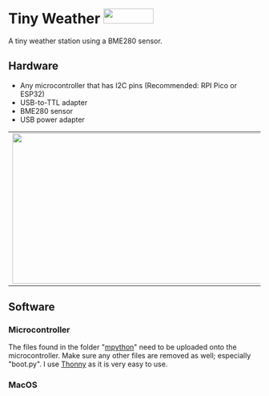 # Tiny Weather <img src="https://github.com/loonglade/Weather/blob/main/images/temp.png" height="30px" width="100px">
 A tiny weather station using a BME280 sensor.

## Hardware
- Any microcontroller that has I2C pins (Recommended: RPI Pico or ESP32)
- USB-to-TTL adapter
- BME280 sensor
- USB power adapter

<table border="0">
  <td style="border: none;">
   <img src="https://github.com/loonglade/Weather/blob/main/images/IMG_0226.PNG" height="300px" width="550px">
  </td>
  <td style="border: none;">
   <img src="https://github.com/loonglade/Weather/blob/main/images/sensor_web.png">
  </td>
</table>

## Software
### Microcontroller
The files found in the folder "<a href="https://github.com/loonglade/Weather/tree/main/mpython">mpython</a>" need to be uploaded onto the microcontroller. Make sure any other files are removed as well; especially "boot.py". I use <a href="https://thonny.org/">Thonny</a> as it is very easy to use.
### MacOS



